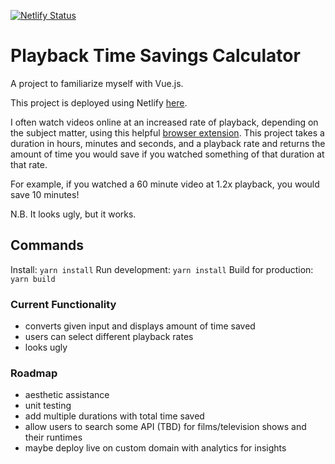 [![Netlify Status](https://api.netlify.com/api/v1/badges/1dbc1521-e0cd-49de-8a34-2cc9dfb36cab/deploy-status)](https://app.netlify.com/sites/zedlove-playback-time-savings/deploys)

# Playback Time Savings Calculator
A project to familiarize myself with Vue.js.

This project is deployed using Netlify [here](https://zedlove-playback-time-savings.netlify.com).

I often watch videos online at an increased rate of playback, depending on the subject matter, using this helpful [browser extension](https://chrome.google.com/webstore/detail/video-speed-controller/nffaoalbilbmmfgbnbgppjihopabppdk). This project takes a duration in hours, minutes and seconds, and a playback rate and returns the amount of time you would save if you watched something of that duration at that rate.

For example, if you watched a 60 minute video at 1.2x playback, you would save 10 minutes!

N.B. It looks ugly, but it works.

## Commands
Install: `yarn install`
Run development: `yarn install`
Build for production: `yarn build`

### Current Functionality
- converts given input and displays amount of time saved
- users can select different playback rates
- looks ugly

### Roadmap
- aesthetic assistance
- unit testing
- add multiple durations with total time saved
- allow users to search some API (TBD) for films/television shows and their runtimes
- maybe deploy live on custom domain with analytics for insights

